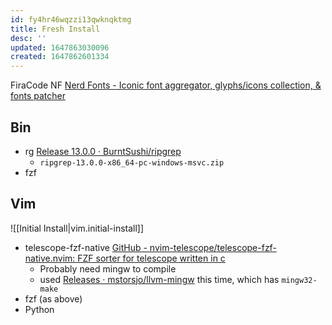 ```yaml
---
id: fy4hr46wqzzi13qwknqktmg
title: Fresh Install
desc: ''
updated: 1647863030096
created: 1647862601334
---
```



FiraCode NF [Nerd Fonts - Iconic font aggregator, glyphs/icons collection, &amp; fonts patcher](https://www.nerdfonts.com/font-downloads)


## Bin

- rg [Release 13.0.0 · BurntSushi/ripgrep](https://github.com/BurntSushi/ripgrep/releases/tag/13.0.0)
  - `ripgrep-13.0.0-x86_64-pc-windows-msvc.zip`
- fzf


## Vim

![[Initial Install|vim.initial-install]]

- telescope-fzf-native [GitHub - nvim-telescope/telescope-fzf-native.nvim: FZF sorter for telescope written in c](https://github.com/nvim-telescope/telescope-fzf-native.nvim)
  - Probably need mingw to compile
  - used [Releases · mstorsjo/llvm-mingw](https://github.com/mstorsjo/llvm-mingw/releases) this time, which has `mingw32-make`
- fzf (as above)
- Python

